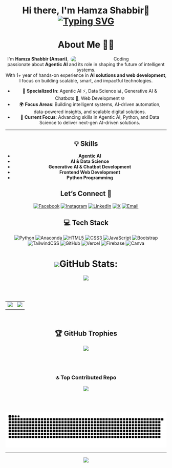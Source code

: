<div align="center" >
    <h1> Hi there, I'm Hamza Shabbir👋<a href="https://github.com/hamza-shabbir-ansari></h1>
  </div>

<p align="center">
<a href="https://git.io/typing-svg"><img src="https://readme-typing-svg.herokuapp.com?font=Permanent+Marker&size=30&pause=1000&color=00FFFF&center=true&width=435&lines=Agentic+AI+%F0%9F%9A%80;Gen+AI+%26+Chatbot+Dev+%F0%9F%A4%96;AI+%26+Data+Science+%F0%9F%93%8A;Web+Dev+%F0%9F%8C%90;AI+Solutions+%F0%9F%92%A1" alt="Typing SVG" /></a></p>



# About Me 👨‍💻
<img align="right" alt="Coding" width="300"  style="border-radius:20px;"
	src="https://media1.giphy.com/media/v1.Y2lkPTc5MGI3NjExaTc3MXJ4aGtiOG96Y2NrNGEwOGxydXRnYmJnb2R2MmFjaGNncjlqcyZlcD12MV9pbnRlcm5hbF9naWZfYnlfaWQmY3Q9Zw/DbXSzkKLzy96e3uukf/giphy.gif"/>

I'm **Hamza Shabbir (Ansari)**, passionate about **Agentic AI** and its role in shaping the future of intelligent systems.  
With 1+ year of hands-on experience in **AI solutions and web development**, I focus on building scalable, smart, and impactful technologies.  

- 🚀 **Specialized In**: Agentic AI ⚡, Data Science 📊, Generative AI & Chatbots 🤖, Web Development 🌐  
- 🌍 **Focus Areas**: Building intelligent systems, AI-driven automation, data-powered insights, and scalable digital solutions.  
- 💼 **Current Focus**: Advancing skills in Agentic AI, Python, and Data Science to deliver next-gen AI-driven solutions.  


---

## 💡 Skills  

- **Agentic AI**  
- **AI & Data Science**  
- **Generative AI & Chatbot Development**  
- **Frontend Web Development**  
- **Python Programming**




<div align="center">

##  Let’s Connect  🤝 

[![Facebook](https://img.shields.io/badge/Facebook-%231877F2.svg?logo=Facebook&logoColor=white)](https://www.facebook.com/share/1N5ywGP14X/)
[![Instagram](https://img.shields.io/badge/Instagram-%23E4405F.svg?logo=Instagram&logoColor=white)](https://www.instagram.com/hamza_shabbir_ansari/)
[![LinkedIn](https://img.shields.io/badge/LinkedIn-%230077B5.svg?logo=linkedin&logoColor=white)](https://www.linkedin.com/in/hamza-shabbir-ansari-92b0302a5/)
[![X](https://img.shields.io/badge/X-black.svg?logo=X&logoColor=white)](https://x.com/HamzaSh09790287)
[![Email](https://img.shields.io/badge/Email-D14836?logo=gmail&logoColor=white)](mailto:hamzuuansari456@gmail.com)

</div>


<div align="center">

## 💻 Tech Stack

![Python](https://img.shields.io/badge/python-3670A0?style=for-the-badge&logo=python&logoColor=ffdd54)
![Anaconda](https://img.shields.io/badge/Anaconda-%2344A833.svg?style=for-the-badge&logo=anaconda&logoColor=white)
![HTML5](https://img.shields.io/badge/html5-%23E34F26.svg?style=for-the-badge&logo=html5&logoColor=white)
![CSS3](https://img.shields.io/badge/css3-%231572B6.svg?style=for-the-badge&logo=css3&logoColor=white)
![JavaScript](https://img.shields.io/badge/javascript-%23323330.svg?style=for-the-badge&logo=javascript&logoColor=%23F7DF1E)
![Bootstrap](https://img.shields.io/badge/bootstrap-%238511FA.svg?style=for-the-badge&logo=bootstrap&logoColor=white)
![TailwindCSS](https://img.shields.io/badge/tailwindcss-%2338B2AC.svg?style=for-the-badge&logo=tailwind-css&logoColor=white)
![GitHub](https://img.shields.io/badge/github-%23121011.svg?style=for-the-badge&logo=github&logoColor=white)
![Vercel](https://img.shields.io/badge/vercel-%23000000.svg?style=for-the-badge&logo=vercel&logoColor=white)
![Firebase](https://img.shields.io/badge/firebase-%23039BE5.svg?style=for-the-badge&logo=firebase)
![Canva](https://img.shields.io/badge/Canva-%2300C4CC.svg?style=for-the-badge&logo=Canva&logoColor=white)

</div>


<div align="center">

# <img src="https://media.giphy.com/media/iY8CRBdQXODJSCERIr/giphy.gif" width="40" style="margin-center: 10px;">GitHub Stats:

<img src="https://github-readme-stats.vercel.app/api/top-langs/?username=hamza-ansarii&theme=github_dark&hide_border=false&include_all_commits=false&count_private=false&layout=compact" width="400"/>

<br/><br/>

<div align="center">

<table>
  <tr>
    <td>
      <img src="https://github-readme-stats.vercel.app/api?username=hamza-ansarii&theme=github_dark&hide_border=false&include_all_commits=false&count_private=false" width="400"/>
    </td>
    <td>
      <img src="https://nirzak-streak-stats.vercel.app/?user=hamza-ansarii&theme=github_dark&hide_border=false" width="400"/>
    </td>
  </tr>
</table>

</div>


</div>

<br/>
<div align="center">

## 🏆 GitHub Trophies  
<img src="https://github-profile-trophy.vercel.app/?username=hamza-ansarii&theme=radical&no-frame=false&no-bg=true&margin-w=4" />

<br/><br/>

### 🔝 Top Contributed Repo  
<img src="https://github-contributor-stats.vercel.app/api?username=hamza-ansarii&limit=5&theme=github_dark&combine_all_yearly_contributions=true" width="300"/>

<br/><br/>
<div align="center"><img src="https://raw.githubusercontent.com/Anmol-Baranwal/Anmol-Baranwal/output/github-contribution-grid-snake-dark.svg"></div>


---

[![](https://visitcount.itsvg.in/api?id=hamza-ansarii&icon=2&color=1)](https://visitcount.itsvg.in)

</div>


<!-- Proudly created with GPRM ( https://gprm.itsvg.in ) -->

